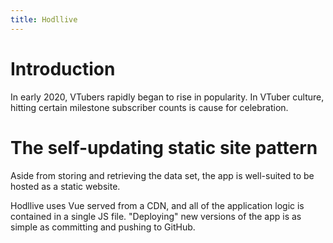 ```yaml
---
title: Hodllive
---
```


# Introduction

In early 2020, VTubers rapidly began to rise in popularity. In VTuber culture, hitting certain milestone subscriber counts is cause for celebration.

# The self-updating static site pattern

Aside from storing and retrieving the data set, the app is well-suited to be hosted as a static website.

Hodllive uses Vue served from a CDN, and all of the application logic is contained in a single JS file. "Deploying" new versions of the app is as simple as committing and pushing to GitHub.

